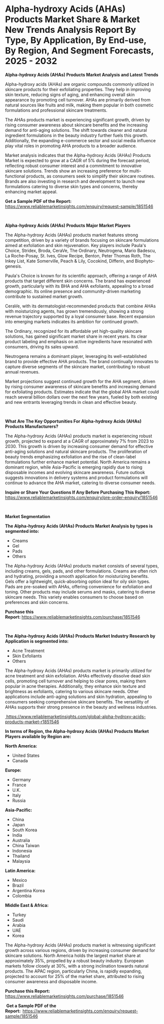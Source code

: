 <p><h1>Alpha-hydroxy Acids (AHAs) Products Market Share & Market New Trends Analysis Report By Type, By Application, By End-use, By Region, And Segment Forecasts, 2025 - 2032</h1></p><p><strong>Alpha-hydroxy Acids (AHAs) Products Market Analysis and Latest Trends</strong></p>
<p><p>Alpha-hydroxy acids (AHAs) are organic compounds commonly utilized in skincare products for their exfoliating properties. They help in improving skin texture, reducing signs of aging, and enhancing overall skin appearance by promoting cell turnover. AHAs are primarily derived from natural sources like fruits and milk, making them popular in both cosmetic formulations and professional skincare treatments.</p><p>The AHAs products market is experiencing significant growth, driven by rising consumer awareness about skincare benefits and the increasing demand for anti-aging solutions. The shift towards cleaner and natural ingredient formulations in the beauty industry further fuels this growth. Additionally, the expanding e-commerce sector and social media influence play vital roles in promoting AHA products to a broader audience.</p><p>Market analysis indicates that the Alpha-hydroxy Acids (AHAs) Products Market is expected to grow at a CAGR of 5% during the forecast period, reflecting robust consumer interest and a commitment to innovative skincare solutions. Trends show an increasing preference for multi-functional products, as consumers seek to simplify their skincare routines. Brands are also investing in research and development to launch new formulations catering to diverse skin types and concerns, thereby enhancing market appeal.</p></p>
<p><strong>Get a Sample PDF of the Report:&nbsp;</strong> <a href="https://www.reliablemarketinsights.com/enquiry/request-sample/1851546?utm_campaign=3080&utm_medium=2&utm_source=Github&utm_content=ia&utm_term=15042025&utm_id=alpha-hydroxy-acids-ahas-products">https://www.reliablemarketinsights.com/enquiry/request-sample/1851546</a></p>
<p>&nbsp;</p>
<p><strong>Alpha-hydroxy Acids (AHAs) Products Major Market Players</strong></p>
<p><p>The Alpha-hydroxy Acids (AHAs) products market features strong competition, driven by a variety of brands focusing on skincare formulations aimed at exfoliation and skin rejuvenation. Key players include Paula's Choice, Stridex, Broda, CeraVe, The Ordinary, Neutrogena, Mario Badescu, La Roche-Posay, St. Ives, Glow Recipe, Benton, Peter Thomas Roth, The Inkey List, Kate Somerville, Peach & Lily, Cocokind, Differin, and Biophyto-genesis.</p><p>Paula's Choice is known for its scientific approach, offering a range of AHA products that target different skin concerns. The brand has experienced growth, particularly with its BHA and AHA exfoliants, appealing to a broad demographic. Its online presence and community-driven marketing contribute to sustained market growth.</p><p>CeraVe, with its dermatologist-recommended products that combine AHAs with moisturizing agents, has grown tremendously, showing a strong revenue trajectory supported by a loyal consumer base. Recent expansion into emerging markets indicates its ambition for continued growth.</p><p>The Ordinary, recognized for its affordable yet high-quality skincare solutions, has gained significant market share in recent years. Its clear product labeling and emphasis on active ingredients have resonated with consumers, driving its sales upward.</p><p>Neutrogena remains a dominant player, leveraging its well-established brand to provide effective AHA products. The brand continually innovates to capture diverse segments of the skincare market, contributing to robust annual revenues.</p><p>Market projections suggest continued growth for the AHA segment, driven by rising consumer awareness of skincare benefits and increasing demand for exfoliating products. Estimates indicate that the global AHA market could reach several billion dollars over the next few years, fueled by both existing and new entrants leveraging trends in clean and effective beauty.</p></p>
<p>&nbsp;</p>
<p><strong>What Are The Key Opportunities For Alpha-hydroxy Acids (AHAs) Products Manufacturers?</strong></p>
<p><p>The Alpha-hydroxy Acids (AHAs) products market is experiencing robust growth, projected to expand at a CAGR of approximately 7% from 2023 to 2030. This growth is driven by increasing consumer demand for effective anti-aging solutions and natural skincare products. The proliferation of beauty trends emphasizing exfoliation and the rise of clean-label formulations further enhance market potential. North America remains a dominant region, while Asia-Pacific is emerging rapidly due to rising disposable incomes and evolving skincare awareness. Future outlook suggests innovations in delivery systems and product formulations will continue to advance the AHA market, catering to diverse consumer needs.</p></p>
<p><strong>Inquire or Share Your Questions If Any Before Purchasing This Report:</strong> <a href="https://www.reliablemarketinsights.com/enquiry/pre-order-enquiry/1851546?utm_campaign=3080&utm_medium=2&utm_source=Github&utm_content=ia&utm_term=15042025&utm_id=alpha-hydroxy-acids-ahas-products">https://www.reliablemarketinsights.com/enquiry/pre-order-enquiry/1851546</a></p>
<p>&nbsp;</p>
<p><strong>Market Segmentation</strong></p>
<p><strong>The Alpha-hydroxy Acids (AHAs) Products Market Analysis by types is segmented into:</strong></p>
<p><ul><li>Creams</li><li>Gel</li><li>Pads</li><li>Others</li></ul></p>
<p><p>The Alpha-hydroxy Acids (AHAs) products market consists of several types, including creams, gels, pads, and other formulations. Creams are often rich and hydrating, providing a smooth application for moisturizing benefits. Gels offer a lightweight, quick-absorbing option ideal for oily skin types. Pads are pre-soaked with AHAs, offering convenience for exfoliation and toning. Other products may include serums and masks, catering to diverse skincare needs. This variety enables consumers to choose based on preferences and skin concerns.</p></p>
<p><strong>Purchase this Report:&nbsp;</strong><a href="https://www.reliablemarketinsights.com/purchase/1851546?utm_campaign=3080&utm_medium=2&utm_source=Github&utm_content=ia&utm_term=15042025&utm_id=alpha-hydroxy-acids-ahas-products">https://www.reliablemarketinsights.com/purchase/1851546</a></p>
<p>&nbsp;</p>
<p><strong>The Alpha-hydroxy Acids (AHAs) Products Market Industry Research by Application is segmented into:</strong></p>
<p><ul><li>Acne Treatment</li><li>Skin Exfoliants</li><li>Others</li></ul></p>
<p><p>The Alpha-hydroxy Acids (AHAs) products market is primarily utilized for acne treatment and skin exfoliation. AHAs effectively dissolve dead skin cells, promoting cell turnover and helping to clear pores, making them popular in acne therapies. Additionally, they enhance skin texture and brightness as exfoliants, catering to various skincare needs. Other applications include anti-aging solutions and skin hydration, appealing to consumers seeking comprehensive skincare benefits. The versatility of AHAs supports their strong presence in the beauty and wellness industries.</p></p>
<p><a href="https://www.reliablemarketinsights.com/global-alpha-hydroxy-acids-products-market-r1851546?utm_campaign=3080&utm_medium=2&utm_source=Github&utm_content=ia&utm_term=15042025&utm_id=alpha-hydroxy-acids-ahas-products">&nbsp;https://www.reliablemarketinsights.com/global-alpha-hydroxy-acids-products-market-r1851546</a></p>
<p><strong>In terms of Region, the Alpha-hydroxy Acids (AHAs) Products Market Players available by Region are:</strong></p>
<p>
    <p> <strong> North America: </strong>
        <ul>
            <li>United States</li>
            <li>Canada</li>
        </ul>
        </p> 
    <p> <strong> Europe: </strong>
        <ul>
            <li>Germany</li>
            <li>France</li>
            <li>U.K.</li>
            <li>Italy</li>
            <li>Russia</li>
        </ul>
        </p> 
    <p> <strong> Asia-Pacific: </strong>
        <ul>
            <li>China</li>
            <li>Japan</li>
            <li>South Korea</li>
            <li>India</li>
            <li>Australia</li>
            <li>China Taiwan</li>
            <li>Indonesia</li>
            <li>Thailand</li>
            <li>Malaysia</li>
        </ul>
        </p> 
    <p> <strong> Latin America: </strong>
        <ul>
            <li>Mexico</li>
            <li>Brazil</li>
            <li>Argentina Korea</li>
            <li>Colombia</li>
        </ul>
        </p> 
    <p> <strong> Middle East & Africa: </strong>
        <ul>
            <li>Turkey</li>
            <li>Saudi</li>
            <li>Arabia</li>
            <li>UAE</li>
            <li>Korea</li>
        </ul>
    </p>
    </p>
<p><p>The Alpha-hydroxy Acids (AHAs) products market is witnessing significant growth across various regions, driven by increasing consumer demand for skincare solutions. North America holds the largest market share at approximately 35%, propelled by a robust beauty industry. European markets follow closely at 30%, with a strong inclination towards natural products. The APAC region, particularly China, is rapidly expanding, projected to account for 25% of the market share, attributed to rising consumer awareness and disposable income.</p></p>
<p><strong>Purchase this Report: </strong><a href="https://www.reliablemarketinsights.com/purchase/1851546?utm_campaign=3080&utm_medium=2&utm_source=Github&utm_content=ia&utm_term=15042025&utm_id=alpha-hydroxy-acids-ahas-products">https://www.reliablemarketinsights.com/purchase/1851546</a></p>
<p>&nbsp;<strong>Get a Sample PDF of the Report:&nbsp;&nbsp;</strong><a href="https://www.reliablemarketinsights.com/enquiry/request-sample/1851546?utm_campaign=3080&utm_medium=2&utm_source=Github&utm_content=ia&utm_term=15042025&utm_id=alpha-hydroxy-acids-ahas-products">https://www.reliablemarketinsights.com/enquiry/request-sample/1851546</a></p>
<p><strong></strong></p>
<p><p></p><p></p><p></p></p>